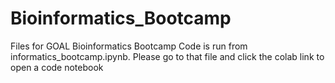 # Bioinformatics_Bootcamp
Files for GOAL Bioinformatics Bootcamp
Code is run from informatics_bootcamp.ipynb. Please go to that file and click the colab link to open a code notebook
